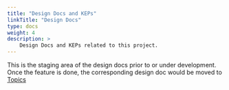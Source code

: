 ```yaml
---
title: "Design Docs and KEPs"
linkTitle: "Design Docs"
type: docs
weight: 4
description: >
    Design Docs and KEPs related to this project.
---
```


This is the staging area of the design docs prior to or under development. Once the feature is done, the corresponding 
design doc would be moved to [Topics](../../topics)

